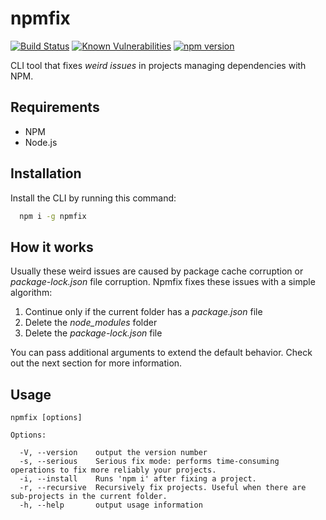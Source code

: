 # npmfix

[![Build Status](https://travis-ci.org/labarilem/npmfix.svg?branch=master)](https://travis-ci.org/labarilem/npmfix)
[![Known Vulnerabilities](https://snyk.io/test/github/labarilem/npmfix/badge.svg?targetFile=package.json)](https://snyk.io/test/github/labarilem/npmfix?targetFile=package.json)
[![npm version](https://badge.fury.io/js/npmfix.svg)](https://badge.fury.io/js/npmfix)

CLI tool that fixes *weird issues* in projects managing dependencies with NPM.

## Requirements

- NPM
- Node.js

## Installation

Install the CLI by running this command:

```bash
  npm i -g npmfix
```

## How it works

Usually these weird issues are caused by package cache corruption or *package-lock.json* file corruption.
Npmfix fixes these issues with a simple algorithm:

1. Continue only if the current folder has a *package.json* file
2. Delete the *node_modules* folder
3. Delete the *package-lock.json* file

You can pass additional arguments to extend the default behavior. Check out the next section for more information.

## Usage

```shell
npmfix [options]

Options:

  -V, --version    output the version number
  -s, --serious    Serious fix mode: performs time-consuming operations to fix more reliably your projects.
  -i, --install    Runs 'npm i' after fixing a project.
  -r, --recursive  Recursively fix projects. Useful when there are sub-projects in the current folder.
  -h, --help       output usage information
```
